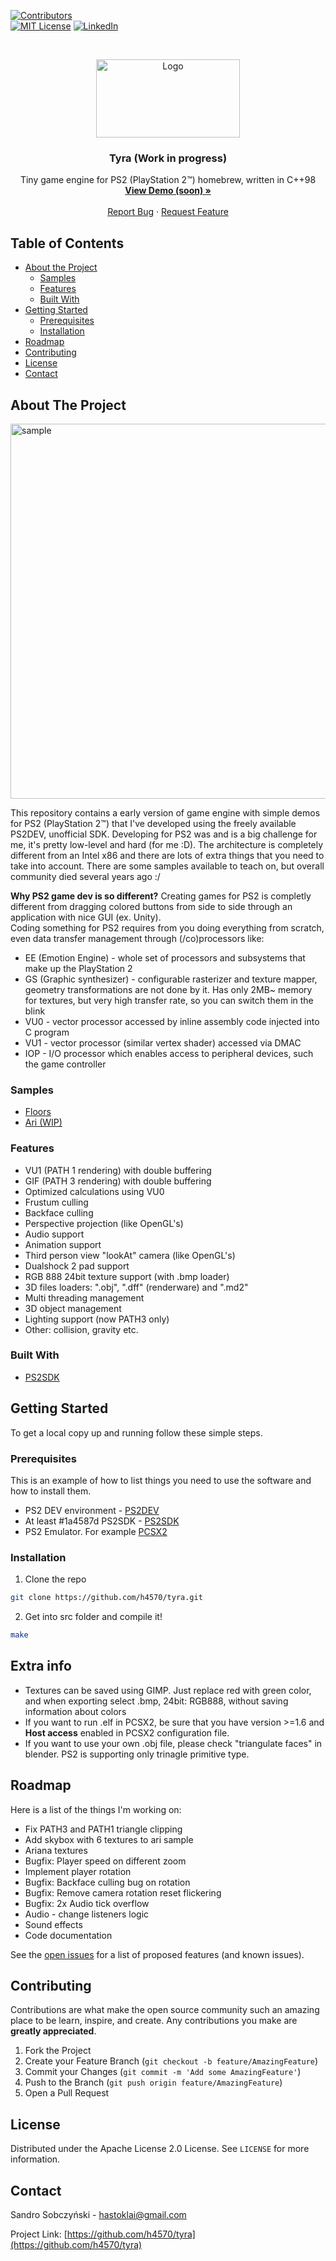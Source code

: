 [![Contributors][contributors-shield]][contributors-url]  
[![MIT License][license-shield]][license-url] 
[![LinkedIn][linkedin-shield]][linkedin-url]  

<br />
<p align="center">
  <a href="https://github.com/h4570/tyra">
    <img src="http://allvectorlogo.com/img/2016/05/ps2-logo.png" alt="Logo" width="230" height="125">
  </a>

  <h3 align="center">Tyra (Work in progress)</h3>

  <p align="center">
    Tiny game engine for PS2 (PlayStation 2™) homebrew, written in C++98
    <br />
    <a href="https://www.youtube.com/"><strong>View Demo (soon) »</strong></a>
    <br />
    <br />
    <a href="https://github.com/h4570/tyra/issues">Report Bug</a>
    ·
    <a href="https://github.com/h4570/tyra/issues">Request Feature</a>
  </p>
</p>  

## Table of Contents  

* [About the Project](#about-the-project) 
  * [Samples](#samples) 
  * [Features](#features) 
  * [Built With](#built-with) 
* [Getting Started](#getting-started) 
  * [Prerequisites](#prerequisites) 
  * [Installation](#installation) 
* [Roadmap](#roadmap) 
* [Contributing](#contributing) 
* [License](#license) 
* [Contact](#contact) 

## About The Project  

<img src="http://apgcglz.cluster028.hosting.ovh.net/tyra/1.0.0/tyra.gif" alt="sample" width="600" height="auto">

This repository contains a early version of game engine with simple demos for PS2 (PlayStation 2™) that I've developed using the freely available PS2DEV, unofficial SDK. 
Developing for PS2 was and is a big challenge for me, it's pretty low-level and hard (for me :D). The architecture is completely different from an Intel x86 and there are lots of extra things that you need to take into account. There are some samples available to teach on, but overall community died several years ago :/ 
  
**Why PS2 game dev is so different?** Creating games for PS2 is completly different from dragging colored buttons from side to side through an application with nice GUI (ex. Unity).  
Coding something for PS2 requires from you doing everything from scratch, even data transfer management through (/co)processors like: 
* EE (Emotion Engine) - whole set of processors and subsystems that make up the PlayStation 2 
* GS (Graphic synthesizer) - configurable rasterizer and texture mapper, geometry transformations are not done by it. Has only 2MB~ memory for textures, but very high transfer rate, so you can switch them in the blink 
* VU0 - vector processor accessed by inline assembly code injected into C program  
* VU1 - vector processor (similar vertex shader) accessed via DMAC  
* IOP - I/O processor which enables access to peripheral devices, such the game controller  

### Samples
* [Floors](https://github.com/h4570/tyra/tree/master/src/samples/floors) 
* [Ari (WIP)](https://github.com/h4570/tyra/tree/master/src/samples/ari) 

### Features
* VU1 (PATH 1 rendering) with double buffering  
* GIF (PATH 3 rendering) with double buffering 
* Optimized calculations using VU0
* Frustum culling 
* Backface culling  
* Perspective projection (like OpenGL's)  
* Audio support 
* Animation support 
* Third person view "lookAt" camera (like OpenGL's) 
* Dualshock 2 pad support 
* RGB 888 24bit texture support (with .bmp loader)  
* 3D files loaders: ".obj", ".dff" (renderware) and ".md2" 
* Multi threading management  
* 3D object management  
* Lighting support (now PATH3 only)  
* Other: collision, gravity etc.  

### Built With  

* [PS2SDK](https://github.com/ps2dev/ps2sdk)  

## Getting Started  

To get a local copy up and running follow these simple steps. 

### Prerequisites 

This is an example of how to list things you need to use the software and how to install them.  
* PS2 DEV environment - [PS2DEV](https://github.com/ps2dev/ps2dev)  
* At least #1a4587d PS2SDK - [PS2SDK](https://github.com/ps2dev/ps2sdk) 
* PS2 Emulator. For example [PCSX2](https://pcsx2.net/) 

### Installation  

1. Clone the repo 
```sh
git clone https://github.com/h4570/tyra.git
```
2. Get into src folder and compile it!  
```sh
make
```  

## Extra info 
* Textures can be saved using GIMP. Just replace red with green color, and when exporting select .bmp, 24bit: RGB888, without saving information about colors 
* If you want to run .elf in PCSX2, be sure that you have version >=1.6 and **Host access** enabled in PCSX2 configuration file.  
* If you want to use your own .obj file, please check "triangulate faces" in blender. PS2 is supporting only trinagle primitive type. 

## Roadmap  

Here is a list of the things I'm working on:  

* Fix PATH3 and PATH1 triangle clipping
* Add skybox with 6 textures to ari sample
* Ariana textures 
* Bugfix: Player speed on different zoom  
* Implement player rotation 
* Bugfix: Backface culling bug on rotation  
* Bugfix: Remove camera rotation reset flickering 
* Bugfix: 2x Audio tick overflow  
* Audio - change listeners logic 
* Sound effects 
* Code documentation  

See the [open issues](https://github.com/h4570/tyra/issues) for a list of proposed features (and known issues). 

## Contributing 

Contributions are what make the open source community such an amazing place to be learn, inspire, and create. Any contributions you make are **greatly appreciated**. 

1. Fork the Project 
2. Create your Feature Branch (`git checkout -b feature/AmazingFeature`)  
3. Commit your Changes (`git commit -m 'Add some AmazingFeature'`)  
4. Push to the Branch (`git push origin feature/AmazingFeature`)  
5. Open a Pull Request  

## License  

Distributed under the Apache License 2.0 License. See `LICENSE` for more information. 

## Contact  

Sandro Sobczyński - hastoklai@gmail.com 

Project Link: [https://github.com/h4570/tyra](https://github.com/h4570/tyra)  

[contributors-shield]: https://img.shields.io/github/contributors/h4570/tyra.svg?style=flat-square  
[contributors-url]: https://github.com/h4570/tyra/graphs/contributors 
[linkedin-shield]: https://img.shields.io/badge/-LinkedIn-black.svg?style=flat-square&logo=linkedin&colorB=555  
[linkedin-url]: https://linkedin.com/in/sandro-sobczyński-28820b15a/  
[license-shield]: https://img.shields.io/github/license/h4570/tyra.svg?style=flat-square  
[license-url]: https://github.com/h4570/tyra/blob/master/LICENSE  
